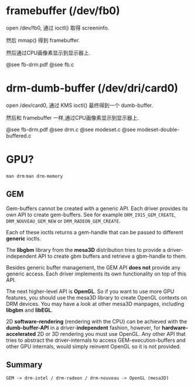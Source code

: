 # framebuffer (/dev/fb0)

open /dev/fb0, 通过 ioctl() 取得 screeninfo.

然后 mmap() 得到 framebuffer.

然后通过CPU画像素显示到显示器上.

@see fb-drm.pdf
@see fb.c

# drm-dumb-buffer (/dev/dri/card0)

open /dev/card0, 通过 KMS ioctl() 最终得到一个 dumb-buffer.

然后和 framebuffer 一样,通过CPU画像素显示到显示器上.

@see fb-drm.pdf
@see drm.c
@see modeset.c
@see modeset-double-buffered.c

# GPU?

`man drm`
`man drm-memory`

## GEM

Gem-buffers cannot be created with a generic API. Each driver provides its own API to create gem-buffers. See for example `DRM_I915_GEM_CREATE`, `DRM_NOUVEAU_GEM_NEW` or `DRM_RADEON_GEM_CREATE`.

Each of these ioctls returns a gem-handle that can be passed to different **generic** ioctls. 

The **libgbm** library from the **mesa3D** distribution tries to provide a driver-independent API to create gbm buffers and retrieve a gbm-handle to them.

Besides generic buffer management, the GEM API **does not** provide any generic access. Each driver implements its own functionality on top of this API.

The next higher-level API is **OpenGL**. So if you want to use more GPU features, you should use the mesa3D library to create OpenGL contexts on DRM devices. You may have a look at other mesa3D manpages, including **libgbm** and **libEGL**.

2D **software-rendering** (rendering with the CPU) can be achieved with the **dumb-buffer-API** in a driver-**independent** fashion, however, for **hardware-accelerated** 2D or 3D rendering you must use OpenGL. Any other API that tries to abstract the driver-internals to access GEM-execution-buffers and other GPU internals, would simply reinvent OpenGL so it is not provided.

## Summary

`GEM -> drm-intel / drm-radeon / drm-nouveau -> OpenGL (mesa3D)`
